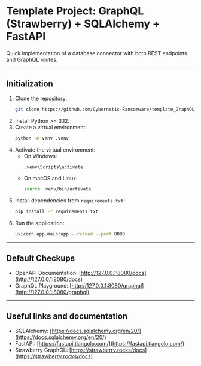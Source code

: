 # Template Project: GraphQL (Strawberry) + SQLAlchemy + FastAPI

Quick implementation of a database connector with both REST endpoints and GraphQL routes.

---

## Initialization

1. Clone the repository:
    ```bash
    git clone https://github.com/Cybernetic-Ransomware/template_GraphQL_SQLAlchemy_FastAPI.git
    ```
2. Install Python >= 3.12.
3. Create a virtual environment:
    ```bash
    python -m venv .venv
    ```
4. Activate the virtual environment:
    - On Windows:
      ```bash
      .venv\Scripts\activate
      ```
    - On macOS and Linux:
      ```bash
      source .venv/bin/activate
      ```
5. Install dependencies from `requirements.txt`:
    ```bash
    pip install -r requirements.txt
    ```
6. Run the application:
    ```bash
    uvicorn app.main:app --reload --port 8080
    ```

---

## Default Checkups

- OpenAPI Documentation: [http://127.0.0.1:8080/docs](http://127.0.0.1:8080/docs)
- GraphQL Playground: [http://127.0.0.1:8080/graphql](http://127.0.0.1:8080/graphql)

---

## Useful links and documentation

- SQLAlchemy: [https://docs.sqlalchemy.org/en/20/](https://docs.sqlalchemy.org/en/20/)
- FastAPI: [https://fastapi.tiangolo.com/](https://fastapi.tiangolo.com/)
- Strawberry GraphQL: [https://strawberry.rocks/docs](https://strawberry.rocks/docs)
